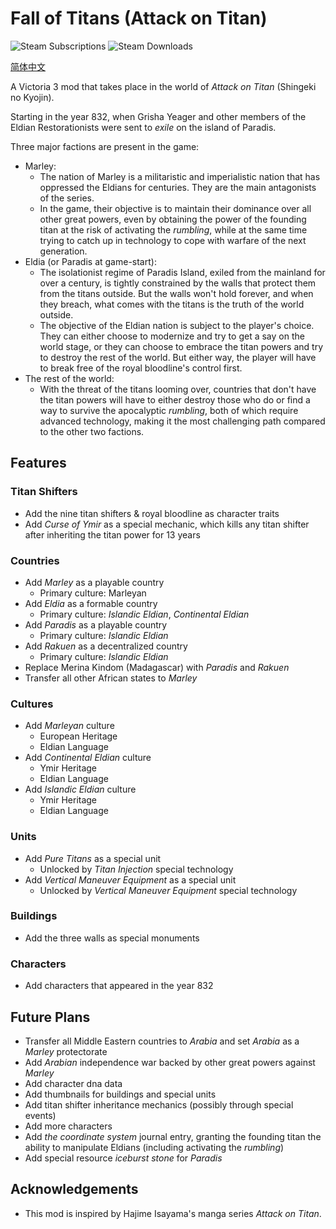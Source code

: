 # Fall of Titans (Attack on Titan)

![Steam Subscriptions](https://img.shields.io/steam/subscriptions/3459683344?logo=steam)
![Steam Downloads](https://img.shields.io/steam/downloads/3459683344?logo=steam)

[简体中文](README_zh-CN.md)

A Victoria 3 mod that takes place in the world of _Attack on Titan_ (Shingeki no Kyojin).

Starting in the year 832, when Grisha Yeager and other members of the Eldian Restorationists were sent to _exile_ on the island of Paradis.

Three major factions are present in the game:
- Marley:
  - The nation of Marley is a militaristic and imperialistic nation that has oppressed the Eldians for centuries. They are the main antagonists of the series.
  - In the game, their objective is to maintain their dominance over all other great powers, even by obtaining the power of the founding titan at the risk of activating the _rumbling_, while at the same time trying to catch up in technology to cope with warfare of the next generation.
- Eldia (or Paradis at game-start):
  - The isolationist regime of Paradis Island, exiled from the mainland for over a century, is tightly constrained by the walls that protect them from the titans outside. But the walls won't hold forever, and when they breach, what comes with the titans is the truth of the world outside.
  - The objective of the Eldian nation is subject to the player's choice. They can either choose to modernize and try to get a say on the world stage, or they can choose to embrace the titan powers and try to destroy the rest of the world. But either way, the player will have to break free of the royal bloodline's control first.
- The rest of the world:
  - With the threat of the titans looming over, countries that don't have the titan powers will have to either destroy those who do or find a way to survive the apocalyptic _rumbling_, both of which require advanced technology, making it the most challenging path compared to the other two factions.

## Features

### Titan Shifters

- Add the nine titan shifters & royal bloodline as character traits
- Add _Curse of Ymir_ as a special mechanic, which kills any titan shifter after inheriting the titan power for 13 years

### Countries

- Add _Marley_ as a playable country
  - Primary culture: Marleyan
- Add _Eldia_ as a formable country
  - Primary culture: _Islandic Eldian_, _Continental Eldian_
- Add _Paradis_ as a playable country
  - Primary culture: _Islandic Eldian_
- Add _Rakuen_ as a decentralized country
  - Primary culture: _Islandic Eldian_
- Replace Merina Kindom (Madagascar) with _Paradis_ and _Rakuen_
- Transfer all other African states to _Marley_

### Cultures

- Add _Marleyan_ culture
  - European Heritage
  - Eldian Language
- Add _Continental Eldian_ culture
  - Ymir Heritage
  - Eldian Language
- Add _Islandic Eldian_ culture
  - Ymir Heritage
  - Eldian Language

### Units

- Add _Pure Titans_ as a special unit
  - Unlocked by _Titan Injection_ special technology
- Add _Vertical Maneuver Equipment_ as a special unit
  - Unlocked by _Vertical Maneuver Equipment_ special technology

### Buildings

- Add the three walls as special monuments

### Characters

- Add characters that appeared in the year 832

## Future Plans

- Transfer all Middle Eastern countries to _Arabia_ and set _Arabia_ as a _Marley_ protectorate
- Add _Arabian_ independence war backed by other great powers against _Marley_
- Add character dna data
- Add thumbnails for buildings and special units
- Add titan shifter inheritance mechanics (possibly through special events)
- Add more characters
- Add _the coordinate system_ journal entry, granting the founding titan the ability to manipulate Eldians (including activating the _rumbling_)
- Add special resource _iceburst stone_ for _Paradis_

## Acknowledgements

- This mod is inspired by Hajime Isayama's manga series _Attack on Titan_.
